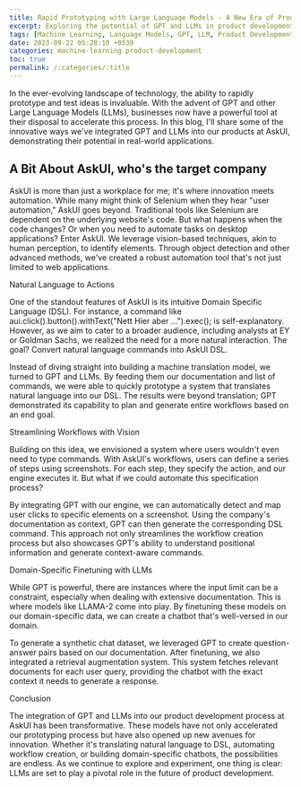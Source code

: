 ```yaml
---
title: Rapid Prototyping with Large Language Models - A New Era of Product Integration
excerpt: Exploring the potential of GPT and LLMs in product development and testing innovative solutions.
tags: [Machine Learning, Language Models, GPT, LLM, Product Development, Prototyping, huggingface, transformers]
date: 2023-09-22 05:28:10 +0530
categories: machine-learning product-development
toc: true
permalink: /:categories/:title
---
```


In the ever-evolving landscape of technology, the ability to rapidly prototype and test ideas is invaluable. With the advent of GPT and other Large Language Models (LLMs), businesses now have a powerful tool at their disposal to accelerate this process. In this blog, I'll share some of the innovative ways we've integrated GPT and LLMs into our products at AskUI, demonstrating their potential in real-world applications.

## A Bit About AskUI, who's the target company

AskUI is more than just a workplace for me; it's where innovation meets automation. While many might think of Selenium when they hear "user automation," AskUI goes beyond. Traditional tools like Selenium are dependent on the underlying website's code. But what happens when the code changes? Or when you need to automate tasks on desktop applications? Enter AskUI. We leverage vision-based techniques, akin to human perception, to identify elements. Through object detection and other advanced methods, we've created a robust automation tool that's not just limited to web applications.

Natural Language to Actions

One of the standout features of AskUI is its intuitive Domain Specific Language (DSL). For instance, a command like aui.click().button().withText("Nett Hier aber ...").exec(); is self-explanatory. However, as we aim to cater to a broader audience, including analysts at EY or Goldman Sachs, we realized the need for a more natural interaction. The goal? Convert natural language commands into AskUI DSL.

Instead of diving straight into building a machine translation model, we turned to GPT and LLMs. By feeding them our documentation and list of commands, we were able to quickly prototype a system that translates natural language into our DSL. The results were beyond translation; GPT demonstrated its capability to plan and generate entire workflows based on an end goal.

Streamlining Workflows with Vision

Building on this idea, we envisioned a system where users wouldn't even need to type commands. With AskUI's workflows, users can define a series of steps using screenshots. For each step, they specify the action, and our engine executes it. But what if we could automate this specification process?

By integrating GPT with our engine, we can automatically detect and map user clicks to specific elements on a screenshot. Using the company's documentation as context, GPT can then generate the corresponding DSL command. This approach not only streamlines the workflow creation process but also showcases GPT's ability to understand positional information and generate context-aware commands.

Domain-Specific Finetuning with LLMs

While GPT is powerful, there are instances where the input limit can be a constraint, especially when dealing with extensive documentation. This is where models like LLAMA-2 come into play. By finetuning these models on our domain-specific data, we can create a chatbot that's well-versed in our domain.

To generate a synthetic chat dataset, we leveraged GPT to create question-answer pairs based on our documentation. After finetuning, we also integrated a retrieval augmentation system. This system fetches relevant documents for each user query, providing the chatbot with the exact context it needs to generate a response.

Conclusion

The integration of GPT and LLMs into our product development process at AskUI has been transformative. These models have not only accelerated our prototyping process but have also opened up new avenues for innovation. Whether it's translating natural language to DSL, automating workflow creation, or building domain-specific chatbots, the possibilities are endless. As we continue to explore and experiment, one thing is clear: LLMs are set to play a pivotal role in the future of product development.